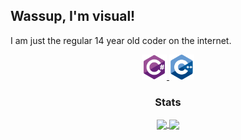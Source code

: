 ## Wassup, I'm visual!
I am just the regular 14 year old coder on the internet.

<p align="center">  
  <a href="https://www.w3schools.com/cs/" target="_blank" rel="noreferrer">  
    <img src="https://raw.githubusercontent.com/devicons/devicon/master/icons/csharp/csharp-original.svg" alt="csharp" width="40" height="40"/>  
  </a>
    <a href="https://www.w3schools.com/cs/" target="_blank" rel="noreferrer">  
    <img src="https://raw.githubusercontent.com/devicons/devicon/refs/heads/master/icons/cplusplus/cplusplus-original.svg" alt="csharp" width="40" height="40"/>  
  </a>
</p>

<h3 align="center">Stats</h3>
<p align="center">  
  <a href="https://github.com/anuraghazra/github-readme-stats">
    <img height=170 align="center" src="https://github-readme-stats.vercel.app/api/top-langs?username=VisualarCoder&layout=compact&langs_count=8" />
  </a>
  <a href="https://github.com/anuraghazra/github-readme-stats">
    <img height=180 align="center" src="https://github-readme-stats.vercel.app/api?username=VisualarCoder" />
  </a>
</p> 
